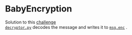 # BabyEncryption
Solution to this [challenge](https://app.hackthebox.eu/challenges/228)  
[`decryptor.py`](https://github.com/7Hero/BabyEncryption-solved/blob/master/decryptor.py) decodes the message and writes it to [`msg.enc`](https://github.com/7Hero/BabyEncryption-solved/blob/master/msg.enc) .
